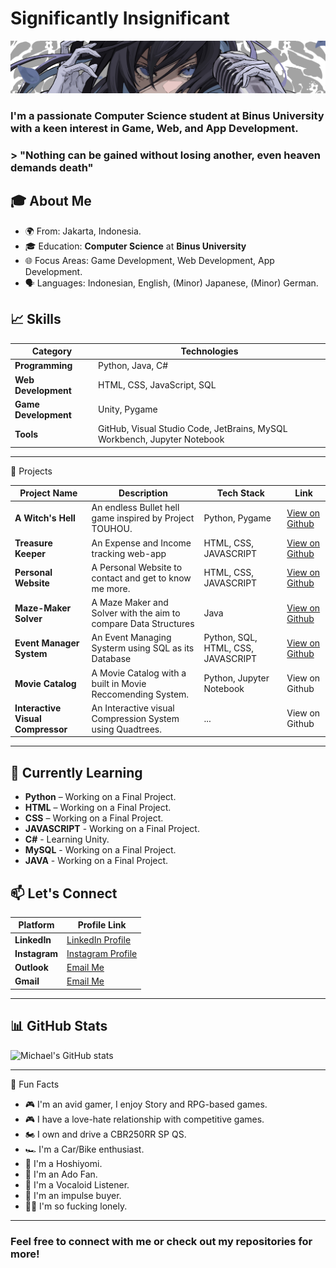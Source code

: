 # Significantly Insignificant

![Header Image](ado2wp.jpg)

### I'm a passionate Computer Science student at **Binus University** with a keen interest in Game, Web, and App Development.

### > "Nothing can be gained without losing another, even heaven demands death"

## 🎓 About Me
- 🌍 From: Jakarta, Indonesia.
- 🎓 Education: **Computer Science** at **Binus University**
- 🌐 Focus Areas: Game Development, Web Development, App Development.
- 🗣️ Languages: Indonesian, English, (Minor) Japanese, (Minor) German.

## 📈 Skills

| Category             | Technologies                                             |
|----------------------|----------------------------------------------------------|
| **Programming**      | Python, Java, C#                                      |
| **Web Development**  | HTML, CSS, JavaScript, SQL                               |
| **Game Development** | Unity, Pygame                                            |
| **Tools**            | GitHub, Visual Studio Code, JetBrains, MySQL Workbench, Jupyter Notebook                    |

---

🚀 Projects

| Project Name            | Description                                                                                                 | Tech Stack               | Link                                                       |
|-------------------------|-------------------------------------------------------------------------------------------------------------|--------------------------|------------------------------------------------------------|
| **A Witch's Hell**      | An endless Bullet hell game inspired by Project TOUHOU.                                                     | Python, Pygame           | [View on Github](https://github.com/MichaelFirstAC/A-WITCH-S-HELL) |
| **Treasure Keeper**     | An Expense and Income tracking web-app                                                                      | HTML, CSS, JAVASCRIPT    | [View on Github](https://github.com/MichaelFirstAC/TreasureKeeper) |
| **Personal Website**    | A Personal Website to contact and get to know me more.                                                      | HTML, CSS, JAVASCRIPT    | [View on Github](https://github.com/MichaelFirstAC/MichaelFirst) |
| **Maze-Maker Solver**   | A Maze Maker and Solver with the aim to compare Data Structures                                             | Java                     | [View on Github](https://github.com/MichaelFirstAC/Maze-Maker-Solver)|
| **Event Manager System**| An Event Managing Systerm using SQL as its Database                                                         | Python, SQL, HTML, CSS, JAVASCRIPT| [View on Github](https://github.com/MichaelFirstAC/EventManager)|
| **Movie Catalog**      | A Movie Catalog with a built in Movie Reccomending System.                                                     | Python, Jupyter Notebook           | View on Github |
| **Interactive Visual Compressor**      | An Interactive visual Compression System using Quadtrees.                                                     | ...           | View on Github |

---

## 🌱 Currently Learning
- **Python** – Working on a Final Project.
- **HTML** – Working on a Final Project.
- **CSS** – Working on a Final Project.
- **JAVASCRIPT** - Working on a Final Project.
- **C#** - Learning Unity.
- **MySQL** - Working on a Final Project.
- **JAVA** - Working on a Final Project.

## 📫 Let's Connect
| Platform          | Profile Link                                                                                                                                    |
|-------------------|-------------------------------------------------------------------------------------------------------------------------------------------------|
| **LinkedIn**      | [LinkedIn Profile](https://www.linkedin.com/in/michael-arianno-chandrarieta-06bb0928a/)                                                         |
| **Instagram**     | [Instagram Profile](https://www.instagram.com/michael.arianno/)                                                                                   |
| **Outlook**       | [Email Me](mailto:michael.chandrarieta@binus.ac.id)                                                                                             |
| **Gmail**         | [Email Me](mailto:mchandrarietta@gmail.com)                                                                                                     |

---

## 📊 GitHub Stats

![Michael's GitHub stats](https://github-readme-stats.vercel.app/api?username=MichaelFirstAC&show_icons=true&theme=radical)

---

🌟 Fun Facts
  
  - 🎮 I'm an avid gamer, I enjoy Story and RPG-based games.
  - 🎮 I have a love-hate relationship with competitive games.
  - 🏍 I own and drive a CBR250RR SP QS.
  - 🏎 I'm a Car/Bike enthusiast.
  - 🎵 I'm a Hoshiyomi.
  - 🎤 I'm an Ado Fan.
  - 🤖 I'm a Vocaloid Listener.
  - 🛒 I'm an impulse buyer.
  - 🧍‍♂️ I'm so fucking lonely.
  

---

### Feel free to connect with me or check out my repositories for more!

